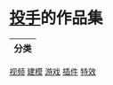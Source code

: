 # [投手](https://space.bilibili.com/1628026)的作品集

| 分类 |
| ----  |
[视频](视频/)
[建模](建模/)
[游戏](游戏/)
[插件](插件/)
[特效](特效/)